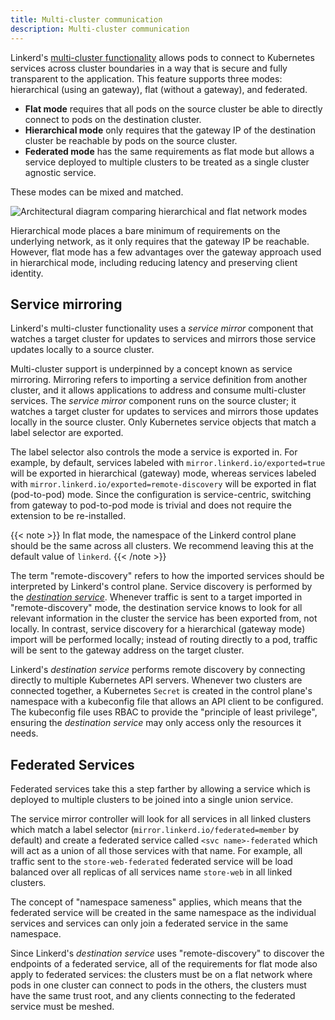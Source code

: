 ```yaml
---
title: Multi-cluster communication
description: Multi-cluster communication
---
```


Linkerd's [multi-cluster functionality](../../features/multicluster/) allows
pods to connect to Kubernetes services across cluster boundaries in a way that
is secure and fully transparent to the application. This feature supports three
modes: hierarchical (using an gateway), flat (without a gateway), and federated.

* **Flat mode** requires that all pods on the source cluster be able to directly
  connect to pods on the destination cluster.
* **Hierarchical mode** only requires that the gateway IP of the destination
  cluster be reachable by pods on the source cluster.
* **Federated mode** has the same requirements as flat mode but allows a service
  deployed to multiple clusters to be treated as a single cluster agnostic
  service.

These modes can be mixed and matched.

![Architectural diagram comparing hierarchical and flat network modes](/docs/images/multicluster/flat-network.png)

Hierarchical mode places a bare minimum of requirements on the underlying
network, as it only requires that the gateway IP be reachable. However, flat
mode has a few advantages over the gateway approach used in hierarchical mode,
including reducing latency and preserving client identity.

## Service mirroring

Linkerd's multi-cluster functionality uses a *service mirror* component that
watches a target cluster for updates to services and mirrors those service
updates locally to a source cluster.

Multi-cluster support is underpinned by a concept known as service mirroring.
Mirroring refers to importing a service definition from another cluster, and it
allows applications to address and consume multi-cluster services. The *service
mirror* component runs on the source cluster; it watches a target cluster for
updates to services and mirrors those updates locally in the source cluster.
Only Kubernetes service objects that match a label selector are exported.

The label selector also controls the mode a service is exported in. For example,
by default, services labeled with `mirror.linkerd.io/exported=true` will be
exported in hierarchical (gateway) mode, whereas services labeled with
`mirror.linkerd.io/exported=remote-discovery` will be exported in flat
(pod-to-pod) mode. Since the configuration is service-centric, switching from
gateway to pod-to-pod mode is trivial and does not require the extension to be
re-installed.

{{< note >}}
In flat mode, the namespace of the Linkerd control plane should be the same
across all clusters. We recommend leaving this at the default value of
`linkerd`.
{{< /note >}}

The term "remote-discovery" refers to how the imported services should be
interpreted by Linkerd's control plane. Service discovery is performed by the
[*destination service*](../../reference/architecture/#the-destination-service).
Whenever traffic is sent to a target imported in "remote-discovery" mode, the
destination service knows to look for all relevant information in the cluster
the service has been exported from, not locally. In contrast, service discovery
for a hierarchical (gateway mode) import will be performed locally; instead of
routing directly to a pod, traffic will be sent to the gateway address on the
target cluster.

Linkerd's *destination service* performs remote discovery by connecting directly
to multiple Kubernetes API servers. Whenever two clusters are connected
together, a Kubernetes `Secret` is created in the control plane's namespace with
a kubeconfig file that allows an API client to be configured. The kubeconfig
file uses RBAC to provide the "principle of least privilege", ensuring the
*destination service* may only access only the resources it needs.

## Federated Services

Federated services take this a step farther by allowing a service which is
deployed to multiple clusters to be joined into a single union service.

The service mirror controller will look for all services in all linked clusters
which match a label selector (`mirror.linkerd.io/federated=member` by default)
and create a federated service called `<svc name>-federated` which will act as
a union of all those services with that name. For example, all traffic sent to
the `store-web-federated` federated service will be load balanced over all
replicas of all services name `store-web` in all linked clusters.

The concept of "namespace sameness" applies, which means that the federated
service will be created in the same namespace as the individual services and
services can only join a federated service in the same namespace.

Since Linkerd's *destination service* uses "remote-discovery" to discover the
endpoints of a federated service, all of the requirements for flat mode also
apply to federated services: the clusters must be on a flat network where pods
in one cluster can connect to pods in the others, the clusters must have the
same trust root, and any clients connecting to the federated service must be
meshed.
